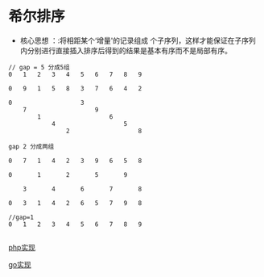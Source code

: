 # 希尔排序

- 核心思想 ：:将相距某个‘增量'的记录组成 个子序列，这样才能保证在子序列内分别进行直接插入排序后得到的结果是基本有序而不是局部有序。

```
// gap = 5 分成5组
0   1   2   3   4   5   6   7   8   9

0   9   1   5   8   3   7   6   4   2

0                   3
    7                   9
        1                   6
            4                   5
                2                   8

gap 2 分成两组

0   7   1   4   2   3   9   6   5   8

0       1       2       5       9

    3       4       6       7       8

0   3   1   4   2   6   5   7   9   8

//gap=1
0   1   2   3   4   5   6   7   8   9


```

[php实现](!./shell.php)

[go实现](!./shell.go)
